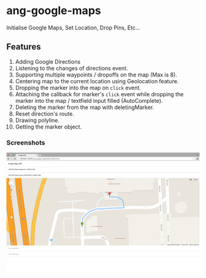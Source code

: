 # ang-google-maps
Initialise Google Maps, Set Location, Drop Pins, Etc...

## Features
1.  Adding Google Directions
2.  Listening to the changes of directions event.
3.  Supporting multiple waypoints / dropoffs on the map (Max is 8).
4.  Centering map to the current location using Geolocation feature.
5.  Dropping the marker into the map on `click` event.
6.  Attaching the callback for marker's `click` event while dropping the marker into the map / textfield input filled (AutoComplete).
7.  Deleting the marker from the map with deletingMarker.
8.  Reset direction's route.
9.  Drawing polyline.
10. Getting the marker object.

### Screenshots
![alt tag](https://raw.githubusercontent.com/khalednobani/ang-google-maps/master/assets/img/1.%20Demo.png)